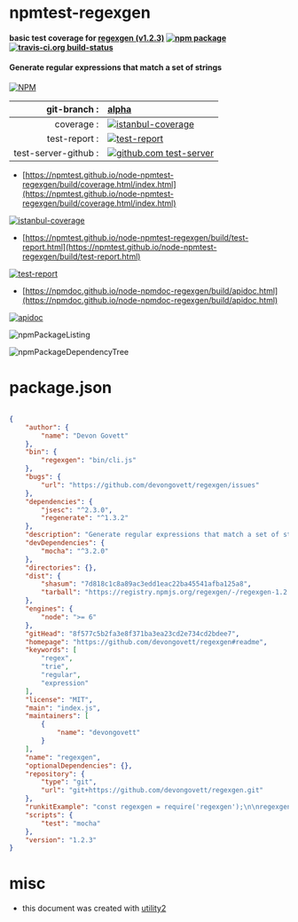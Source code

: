 # npmtest-regexgen

#### basic test coverage for  [regexgen (v1.2.3)](https://github.com/devongovett/regexgen#readme)  [![npm package](https://img.shields.io/npm/v/npmtest-regexgen.svg?style=flat-square)](https://www.npmjs.org/package/npmtest-regexgen) [![travis-ci.org build-status](https://api.travis-ci.org/npmtest/node-npmtest-regexgen.svg)](https://travis-ci.org/npmtest/node-npmtest-regexgen)

#### Generate regular expressions that match a set of strings

[![NPM](https://nodei.co/npm/regexgen.png?downloads=true&downloadRank=true&stars=true)](https://www.npmjs.com/package/regexgen)

| git-branch : | [alpha](https://github.com/npmtest/node-npmtest-regexgen/tree/alpha)|
|--:|:--|
| coverage : | [![istanbul-coverage](https://npmtest.github.io/node-npmtest-regexgen/build/coverage.badge.svg)](https://npmtest.github.io/node-npmtest-regexgen/build/coverage.html/index.html)|
| test-report : | [![test-report](https://npmtest.github.io/node-npmtest-regexgen/build/test-report.badge.svg)](https://npmtest.github.io/node-npmtest-regexgen/build/test-report.html)|
| test-server-github : | [![github.com test-server](https://npmtest.github.io/node-npmtest-regexgen/GitHub-Mark-32px.png)](https://npmtest.github.io/node-npmtest-regexgen/build/app/index.html) | | build-artifacts : | [![build-artifacts](https://npmtest.github.io/node-npmtest-regexgen/glyphicons_144_folder_open.png)](https://github.com/npmtest/node-npmtest-regexgen/tree/gh-pages/build)|

- [https://npmtest.github.io/node-npmtest-regexgen/build/coverage.html/index.html](https://npmtest.github.io/node-npmtest-regexgen/build/coverage.html/index.html)

[![istanbul-coverage](https://npmtest.github.io/node-npmtest-regexgen/build/screenCapture.buildCi.browser.%252Ftmp%252Fbuild%252Fcoverage.lib.html.png)](https://npmtest.github.io/node-npmtest-regexgen/build/coverage.html/index.html)

- [https://npmtest.github.io/node-npmtest-regexgen/build/test-report.html](https://npmtest.github.io/node-npmtest-regexgen/build/test-report.html)

[![test-report](https://npmtest.github.io/node-npmtest-regexgen/build/screenCapture.buildCi.browser.%252Ftmp%252Fbuild%252Ftest-report.html.png)](https://npmtest.github.io/node-npmtest-regexgen/build/test-report.html)

- [https://npmdoc.github.io/node-npmdoc-regexgen/build/apidoc.html](https://npmdoc.github.io/node-npmdoc-regexgen/build/apidoc.html)

[![apidoc](https://npmdoc.github.io/node-npmdoc-regexgen/build/screenCapture.buildCi.browser.%252Ftmp%252Fbuild%252Fapidoc.html.png)](https://npmdoc.github.io/node-npmdoc-regexgen/build/apidoc.html)

![npmPackageListing](https://npmtest.github.io/node-npmtest-regexgen/build/screenCapture.npmPackageListing.svg)

![npmPackageDependencyTree](https://npmtest.github.io/node-npmtest-regexgen/build/screenCapture.npmPackageDependencyTree.svg)



# package.json

```json

{
    "author": {
        "name": "Devon Govett"
    },
    "bin": {
        "regexgen": "bin/cli.js"
    },
    "bugs": {
        "url": "https://github.com/devongovett/regexgen/issues"
    },
    "dependencies": {
        "jsesc": "^2.3.0",
        "regenerate": "^1.3.2"
    },
    "description": "Generate regular expressions that match a set of strings",
    "devDependencies": {
        "mocha": "^3.2.0"
    },
    "directories": {},
    "dist": {
        "shasum": "7d818c1c8a89ac3edd1eac22ba45541afba125a8",
        "tarball": "https://registry.npmjs.org/regexgen/-/regexgen-1.2.3.tgz"
    },
    "engines": {
        "node": ">= 6"
    },
    "gitHead": "8f577c5b2fa3e8f371ba3ea23cd2e734cd2bdee7",
    "homepage": "https://github.com/devongovett/regexgen#readme",
    "keywords": [
        "regex",
        "trie",
        "regular",
        "expression"
    ],
    "license": "MIT",
    "main": "index.js",
    "maintainers": [
        {
            "name": "devongovett"
        }
    ],
    "name": "regexgen",
    "optionalDependencies": {},
    "repository": {
        "type": "git",
        "url": "git+https://github.com/devongovett/regexgen.git"
    },
    "runkitExample": "const regexgen = require('regexgen');\n\nregexgen(['foobar', 'foobaz', 'foozap', 'fooza']);",
    "scripts": {
        "test": "mocha"
    },
    "version": "1.2.3"
}
```



# misc
- this document was created with [utility2](https://github.com/kaizhu256/node-utility2)
